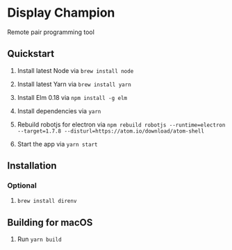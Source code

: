# Display Champion

Remote pair programming tool

## Quickstart

1. Install latest Node via `brew install node`
1. Install latest Yarn via `brew install yarn`
1. Install Elm 0.18 via `npm install -g elm`
1. Install dependencies via `yarn`
1. Rebuild robotjs for electron via `npm rebuild robotjs --runtime=electron --target=1.7.8 --disturl=https://atom.io/download/atom-shell`

1. Start the app via `yarn start`

## Installation

### Optional

1. `brew install direnv`


## Building for macOS

1. Run `yarn build`
